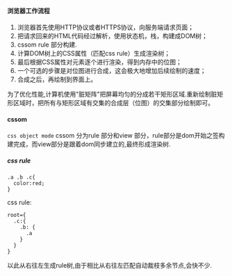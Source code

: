 #### 浏览器工作流程
1. 浏览器首先使用HTTP协议或者HTTPS协议，向服务端请求页面；
2. 把请求回来的HTML代码经过解析，使用状态机，栈，构建成DOM树；
3. cssom rule 部分构建.
3. 计算DOM树上的CSS属性（匹配css rule）生成渲染树；
4. 最后根据CSS属性对元素逐个进行渲染，得到内存中的位图；
5. 一个可选的步骤是对位图进行合成，这会极大地增加后续绘制的速度；
6. 合成之后，再绘制到界面上。


为了优化性能,计算机使用"脏矩阵"把屏幕均匀的分成若干矩形区域.重新绘制脏矩形区域时，把所有与矩形区域有交集的合成层（位图）的交集部分绘制即可。
#### cssom
`css object mode`
cssom 分为rule 部分和view 部分，rule部分是dom开始之签构建完成，而view部分是跟着dom同步建立的,最终形成渲染树.
##### css rule
```
.a .b .c{
  color:red;
}

```
css rule:
```
root={
  .c:{
    .b: {
      .a
    }
  }
}
```
以此从右往左生成rule树,由于相比从右往左匹配自动裁枝多余节点,会快不少.

